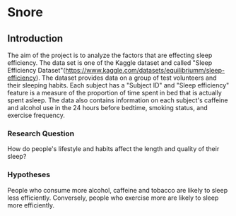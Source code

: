 # Snore

## Introduction

The aim of the project is to analyze the factors that are effecting sleep efficiency. The data set
is one of the Kaggle dataset and called "Sleep Efficiency Dataset"(https://www.kaggle.com/datasets/equilibriumm/sleep-efficiency). The dataset provides data on a group of test volunteers and their sleeping habits. Each subject has a "Subject ID" and "Sleep efficiency" feature is a measure of the proportion of time spent in bed that is actually spent asleep.
The data also contains information on each subject's caffeine and alcohol use in the 24 hours before bedtime, smoking status, and exercise frequency.

### Research Question
How do people's lifestyle and habits affect the length and quality of their sleep?

### Hypotheses
People who consume more alcohol, caffeine and tobacco are likely to sleep less efficiently.
Conversely, people who exercise more are likely to sleep more efficiently.
